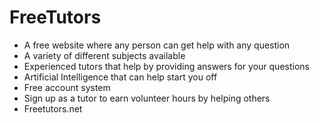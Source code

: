 # FreeTutors
- A free website where any person can get help with any question
- A variety of different subjects available
- Experienced tutors that help by providing answers for your questions
- Artificial Intelligence that can help start you off
- Free account system
- Sign up as a tutor to earn volunteer hours by helping others
- Freetutors.net
